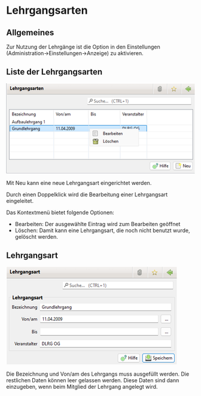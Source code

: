 # Lehrgangsarten

## Allgemeines

Zur Nutzung der Lehrgänge ist die Option in den Einstellungen (Administration->Einstellungen->Anzeige) zu aktivieren.

## Liste der Lehrgangsarten

![](<img/Lehrgangsarten (1).png>)

Mit Neu kann eine neue Lehrgangsart eingerichtet werden.

Durch einen Doppelklick wird die Bearbeitung einer Lehrgangsart eingeleitet.

Das Kontextmenü bietet folgende Optionen:

* Bearbeiten: Der ausgewählte Eintrag wird zum Bearbeiten geöffnet
* Löschen: Damit kann eine Lehrgangsart, die noch nicht benutzt wurde, gelöscht werden.

## Lehrgangsart

![](<img/Lehrgangsart (2).png>)

Die Bezeichnung und Von/am des Lehrgangs muss ausgefüllt werden. Die restlichen Daten können leer gelassen werden. Diese Daten sind dann einzugeben, wenn beim Mitglied der Lehrgang angelegt wird.
